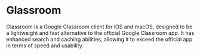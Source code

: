 # Glassroom

Glassroom is a Google Classroom client for iOS and macOS, designed to be a lightweight and fast alternative to the official Google Classroom app.
It has enhanced search and caching abilities, allowing it to exceed the official app in terms of speed and usability.